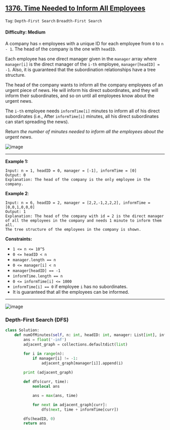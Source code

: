 ## [1376. Time Needed to Inform All Employees](https://leetcode.com/problems/time-needed-to-inform-all-employees)

```Tag```: ```Depth-First Search``` ```Breadth-First Search```

#### Difficulty: Medium

A company has ```n``` employees with a unique ID for each employee from ```0``` to ```n - 1```. The head of the company is the one with ```headID```.

Each employee has one direct manager given in the ```manager``` array where ```manager[i]``` is the direct manager of the ```i-th``` employee, ```manager[headID] = -1```. Also, it is guaranteed that the subordination relationships have a tree structure.

The head of the company wants to inform all the company employees of an urgent piece of news. He will inform his direct subordinates, and they will inform their subordinates, and so on until all employees know about the urgent news.

The ```i-th``` employee needs ```informTime[i]``` minutes to inform all of his direct subordinates (i.e., After ```informTime[i]``` minutes, all his direct subordinates can start spreading the news).

Return _the number of minutes needed to inform all the employees about the urgent news_.

![image](https://github.com/quananhle/Python/assets/35042430/659262eb-7522-4bda-a4f4-7042cabd7508)

---

__Example 1:__
```
Input: n = 1, headID = 0, manager = [-1], informTime = [0]
Output: 0
Explanation: The head of the company is the only employee in the company.
```

__Example 2__:

```
Input: n = 6, headID = 2, manager = [2,2,-1,2,2,2], informTime = [0,0,1,0,0,0]
Output: 1
Explanation: The head of the company with id = 2 is the direct manager of all the employees in the company and needs 1 minute to inform them all.
The tree structure of the employees in the company is shown.
```

__Constraints:__

- ```1 <= n <= 10^5```
- ```0 <= headID < n```
- ```manager.length == n```
- ```0 <= manager[i] < n```
- ```manager[headID] == -1```
- ```informTime.length == n```
- ```0 <= informTime[i] <= 1000```
- ```informTime[i] == 0``` if employee ```i``` has no subordinates.
- It is guaranteed that all the employees can be informed.

---

![image](https://leetcode.com/problems/time-needed-to-inform-all-employees/Figures/1376/1376A.png)

### Depth-First Search (DFS)

```Python
class Solution:
    def numOfMinutes(self, n: int, headID: int, manager: List[int], informTime: List[int]) -> int:
        ans = float('-inf')
        adjacent_graph = collections.defaultdict(list)

        for i in range(n):
            if manager[i] != -1:
                adjacent_graph[manager[i]].append(i)
        
        print (adjacent_graph)

        def dfs(curr, time):
            nonlocal ans

            ans = max(ans, time)

            for next in adjacent_graph[curr]:
                dfs(next, time + informTime[curr])

        dfs(headID, 0)
        return ans
```
